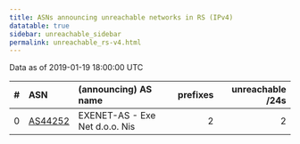 ```yaml
---
title: ASNs announcing unreachable networks in RS (IPv4)
datatable: true
sidebar: unreachable_sidebar
permalink: unreachable_rs-v4.html
---
```


Data as of 2019-01-19 18:00:00 UTC


<div class="datatable-begin"></div>

|   # | ASN                                    | (announcing) AS name           |   prefixes |   unreachable /24s |
|----:|:---------------------------------------|:-------------------------------|-----------:|-------------------:|
|   0 | [AS44252](unreachable_AS44252-v4.html) | EXENET-AS - Exe Net d.o.o. Nis |          2 |                  2 |

<div class="datatable-end"></div>